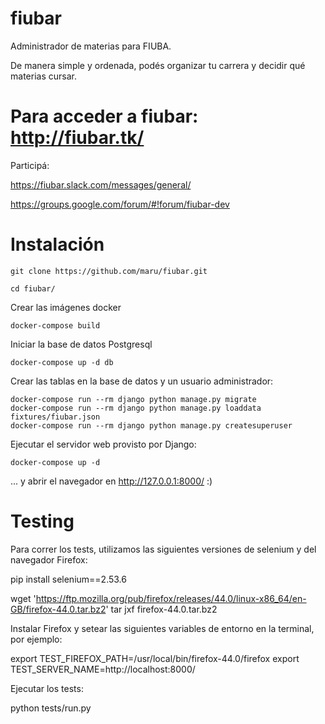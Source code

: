fiubar
======

Administrador de materias para FIUBA.

De manera simple y ordenada, podés organizar tu carrera y decidir qué materias cursar.

# Para acceder a fiubar: http://fiubar.tk/

Participá:

https://fiubar.slack.com/messages/general/

https://groups.google.com/forum/#!forum/fiubar-dev

Instalación
===========

    git clone https://github.com/maru/fiubar.git

    cd fiubar/

Crear las imágenes docker

    docker-compose build

Iniciar la base de datos Postgresql

    docker-compose up -d db

Crear las tablas en la base de datos y un usuario administrador:

    docker-compose run --rm django python manage.py migrate
    docker-compose run --rm django python manage.py loaddata fixtures/fiubar.json
    docker-compose run --rm django python manage.py createsuperuser

Ejecutar el servidor web provisto por Django:

    docker-compose up -d

... y abrir el navegador en http://127.0.0.1:8000/ :)

Testing
=======

Para correr los tests, utilizamos las siguientes versiones de selenium y del
navegador Firefox:

  pip install selenium==2.53.6

  wget 'https://ftp.mozilla.org/pub/firefox/releases/44.0/linux-x86_64/en-GB/firefox-44.0.tar.bz2'
  tar jxf firefox-44.0.tar.bz2

Instalar Firefox y setear las siguientes variables de entorno en la terminal,
por ejemplo:

  export TEST_FIREFOX_PATH=/usr/local/bin/firefox-44.0/firefox
  export TEST_SERVER_NAME=http://localhost:8000/

Ejecutar los tests:

  python tests/run.py
